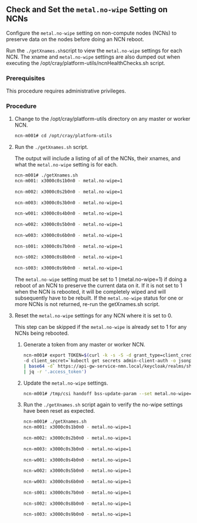 ## Check and Set the `metal.no-wipe` Setting on NCNs

Configure the `metal.no-wipe` setting on non-compute nodes \(NCNs\) to preserve data on the nodes before doing an NCN reboot.

Run the `./getXnames.sh`script to view the `metal.no-wipe` settings for each NCN. The xname and `metal.no-wipe` settings are also dumped out when executing the /opt/cray/platform-utils/ncnHealthChecks.sh script.

### Prerequisites

This procedure requires administrative privileges.

### Procedure

1.  Change to the /opt/cray/platform-utils directory on any master or worker NCN.

    ```bash
    ncn-m001# cd /opt/cray/platform-utils
    ```

2.  Run the `./getXnames.sh` script.

    The output will include a listing of all of the NCNs, their xnames, and what the `metal.no-wipe` setting is for each.

    ```bash
    ncn-m001# ./getXnames.sh
    ncn-m001: x3000c0s1b0n0 - metal.no-wipe=1
     
    ncn-m002: x3000c0s2b0n0 - metal.no-wipe=1
     
    ncn-m003: x3000c0s3b0n0 - metal.no-wipe=1
     
    ncn-w001: x3000c0s4b0n0 - metal.no-wipe=1
     
    ncn-w002: x3000c0s5b0n0 - metal.no-wipe=1
     
    ncn-w003: x3000c0s6b0n0 - metal.no-wipe=1
     
    ncn-s001: x3000c0s7b0n0 - metal.no-wipe=1
     
    ncn-s002: x3000c0s8b0n0 - metal.no-wipe=1
     
    ncn-s003: x3000c0s9b0n0 - metal.no-wipe=1
    ```

    The `metal.no-wipe` setting must be set to 1 \(metal.no-wipe=1\) if doing a reboot of an NCN to preserve the current data on it. If it is not set to 1 when the NCN is rebooted, it will be completely wiped and will subsequently have to be rebuilt. If the `metal.no-wipe` status for one or more NCNs is not returned, re-run the getXnames.sh script.

3.  Reset the `metal.no-wipe` settings for any NCN where it is set to 0.

    This step can be skipped if the `metal.no-wipe` is already set to 1 for any NCNs being rebooted.

    1.  Generate a token from any master or worker NCN.

        ```bash
        ncn-m001# export TOKEN=$(curl -k -s -S -d grant_type=client_credentials -d client_id=admin-client \
        -d client_secret=`kubectl get secrets admin-client-auth -o jsonpath='{.data.client-secret}' \
        | base64 -d` https://api-gw-service-nmn.local/keycloak/realms/shasta/protocol/openid-connect/token \
        | jq -r '.access_token')
        ```

    2.  Update the `metal.no-wipe` settings.

        ```bash
        ncn-m001# /tmp/csi handoff bss-update-param --set metal.no-wipe=1
        ```

    3.  Run the `./getXnames.sh` script again to verify the no-wipe settings have been reset as expected.

        ```bash
        ncn-m001# ./getXnames.sh
        ncn-m001: x3000c0s1b0n0 - metal.no-wipe=1
         
        ncn-m002: x3000c0s2b0n0 - metal.no-wipe=1
         
        ncn-m003: x3000c0s3b0n0 - metal.no-wipe=1
         
        ncn-w001: x3000c0s4b0n0 - metal.no-wipe=1
         
        ncn-w002: x3000c0s5b0n0 - metal.no-wipe=1
         
        ncn-w003: x3000c0s6b0n0 - metal.no-wipe=1
         
        ncn-s001: x3000c0s7b0n0 - metal.no-wipe=1
         
        ncn-s002: x3000c0s8b0n0 - metal.no-wipe=1
         
        ncn-s003: x3000c0s9b0n0 - metal.no-wipe=1
        ```



